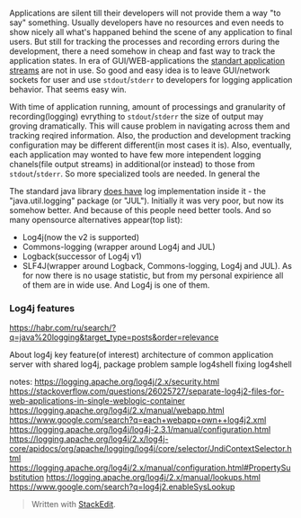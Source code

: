 Applications are silent till their developers will not provide them a way "to say" something. Usually developers have no resources and even needs to show nicely all what's happaned behind the scene of any application to final users. But still for tracking the processes and recording errors during the development, there a need somehow in cheap and fast way to track the application states. In era of GUI/WEB-applications the [standart application streams](https://en.wikipedia.org/wiki/Standard_streams) are not in use. So good and easy idea is to leave GUI/network sockets for user and use `stdout`/`stderr` to developers for logging application behavior. That seems easy win.

With time of application running, amount of processings and granularity of recording(logging) evrything to `stdout`/`stderr`  the size of output may groving dramatically. This will cause problem in navigating across them and tracking reqired information. Also, the production and development tracking configuration may be different different(in most cases it is). Also, eventually, each application may wonted to have few more intependent logging chanels(file output streams) in additional(or instead) to those from `stdout`/`stderr`.
So more specialized tools are needed. In general the  

The standard java library [does have](https://docs.oracle.com/javase/10/core/java-logging-overview.htm) log implementation inside it - the "java.util.logging" package (or "JUL"). Initially it was very poor, but now its somehow better. And because of this people need better tools. And so many opensource alternatives appear(top list):
 - Log4j(now the v2 is supported)
 - Commons-logging (wrapper around Log4j and JUL)
 - Logback(successor of Log4j v1)
 - SLF4J(wrapper around Logback, Commons-logging, Log4j and JUL).
As for now there is no usage statistic, but from my personal expirience all of them are in wide use. And Log4j is one of them.

### Log4j features


 https://habr.com/ru/search/?q=java%20logging&target_type=posts&order=relevance


About log4j
key feature(of interest)
architecture of common application server with shared log4j, package problem
sample
log4shell
fixing log4shell


notes:
https://logging.apache.org/log4j/2.x/security.html
https://stackoverflow.com/questions/26025727/separate-log4j2-files-for-web-applications-in-single-weblogic-container
https://logging.apache.org/log4j/2.x/manual/webapp.html
https://www.google.com/search?q=each+webapp+own++log4j2.xml
https://logging.apache.org/log4j/log4j-2.3.1/manual/configuration.html
https://logging.apache.org/log4j/2.x/log4j-core/apidocs/org/apache/logging/log4j/core/selector/JndiContextSelector.html
https://logging.apache.org/log4j/2.x/manual/configuration.html#PropertySubstitution
https://logging.apache.org/log4j/2.x/manual/lookups.html
https://www.google.com/search?q=log4j2.enableSysLookup








> Written with [StackEdit](https://stackedit.io/).
<!--stackedit_data:
eyJoaXN0b3J5IjpbMTAzMjYxOTgwMSwxMDIwODk4Nzg1LDEwNj
k4Mzc3NCwxMzM3Mzk1MDk2LDExNjk2NzAzNTIsLTg4MDAyNzA5
NywxNjc5MjI1OTA3LC0xMDk3OTI4ODg4LDYyNDkwNDczNV19
-->